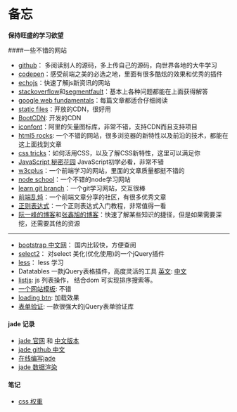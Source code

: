 
#  备忘
**保持旺盛的学习欲望**

####一些不错的网站
* [github](https://github.com)： 多阅读别人的源码，多上传自己的源码，向世界各地的大牛学习
* [codepen](http://codepen.io/)：感受前端之美的必选之地，里面有很多酷炫的效果和优秀的插件
* [echojs](http://www.echojs.com/)：快速了解js新资讯的网站
* [stackoverflow](http://stackoverflow.com/)和[segmentfault](http://segmentfault.com)：基本上各种问题都能在上面获得解答
* [google web fundamentals](https://developers.google.com/web/fundamentals/)：每篇文章都适合仔细阅读
* [static files](http://www.staticfile.org/)：开放的CDN，很好用
* [BootCDN](http://www.bootcdn.cn/): 开发的CDN
* [iconfont](http://www.iconfont.cn/)：阿里的矢量图标库，非常不错，支持CDN而且支持项目
* [html5 rocks](http://www.html5rocks.com/): 一个不错的网站，很多浏览器的新特性以及前沿的技术，都能在这上面找到文章
* [css tricks](http://css-tricks.com/)：如何活用CSS，以及了解CSS新特性，这里可以满足你
* [JavaScript 秘密花园](http://bonsaiden.github.io/JavaScript-Garden/zh/#object.general) JavaScript初学必看，非常不错
* [w3cplus](http://www.w3cplus.com/)：一个前端学习的网站，里面的文章质量都挺不错的
* [node school](http://nodeschool.io/)：一个不错的node学习网站
* [learn git branch](http://pcottle.github.io/learnGitBranching/?demo)：一个git学习网站，交互很棒
* [前端乱炖](http://www.html-js.com/)：一个前端文章分享的社区，有很多优秀文章
* [正则表达式](http://deerchao.net/tutorials/regex/regex.htm)：一个正则表达式入门教程，非常值得一看
* [阮一峰的博客](http://www.ruanyifeng.com/home.html)和[张鑫旭的博客](http://www.zhangxinxu.com/wordpress/)：快速了解某些知识的捷径，但是如果需要深挖，还需要其他的资源

***
* [bootstrap 中文网](http://www.bootcss.com)： 国内比较快，方便查阅
* [select2](https://select2.github.io/examples.html)： 对select 美化(优化使用)的一个jQuery插件
* [less](http://www.bootcss.com/p/lesscss)： less 学习
* Datatables 一款jQuery表格插件，高度灵活的工具 [英文](https://www.datatables.net/): [中文](http://dt.thxopen.com/)
* [listjs](http://www.listjs.com/): js 列表操作， 结合dom 可实现排序搜索等。
* [一个网站模板](http://iarouse.com/dist-square/v1.6/index.html): 不错
* [loading btn](https://github.com/hakimel/Ladda): 加载效果
* [表单验证](http://parsleyjs.org/): 一款很强大的jQuery表单验证库

#### jade 记录
* [jade 官网](http://jade-lang.com/) 和 [中文版本](http://blog.jayself.com/2014/07/28/Jade/)
* [jade github 中文](https://github.com/jadejs/jade/blob/master/Readme_zh-cn.md)
* [在线编写jade](http://naltatis.github.io/jade-syntax-docs/#basics)
* [jade 数据渲染](http://blog.csdn.net/anialy/article/details/17740065)

#### 笔记
* [css 权重](http://www.w3cplus.com/css/css-specificity-things-you-should-know.html)